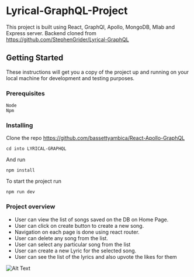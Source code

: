 # Lyrical-GraphQL-Project
 This project is built using React, GraphQl, Apollo, MongoDB, Mlab and Express server.
 Backend cloned from https://github.com/StephenGrider/Lyrical-GraphQL

## Getting Started

These instructions will get you a copy of the project up and running on your local machine for development and testing purposes.

### Prerequisites

```
Node 
Npm
```

### Installing

Clone the repo https://github.com/bassettyambica/React-Apollo-GraphQL

```
cd into LYRICAL-GRAPHQL
```

And run

```
npm install
```

To start the project run

```
npm run dev
```

### Project overview 

- User can view the list of songs saved on the DB on Home Page. 
- User can click on create button to create a new song.
- Navigation on each page is done using react router.
- User can delete any song from the list.
- User can select any particular song from the list
- User can create a new Lyric for the selected song.
- User can see the list of the lyrics and also upvote the likes for them


![Alt Text](file:///Users/abasetti/Documents/graphQlProject.gif)

